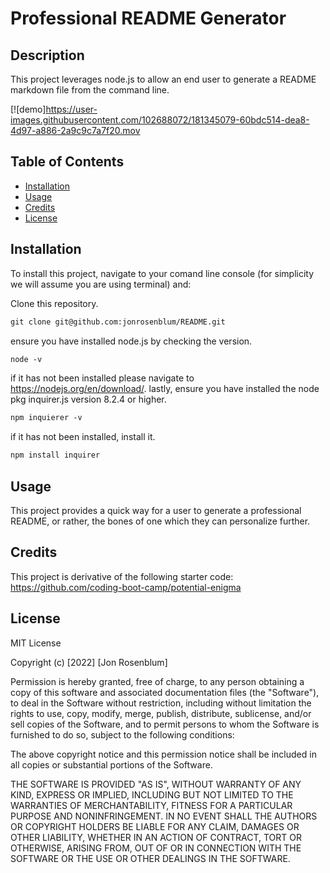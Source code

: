 # Professional README Generator

## Description

This project leverages node.js to allow an end user to generate a README markdown file from the command line.

[![demo]https://user-images.githubusercontent.com/102688072/181345079-60bdc514-dea8-4d97-a886-2a9c9c7a7f20.mov



## Table of Contents

- [Installation](#installation)
- [Usage](#usage)
- [Credits](#credits)
- [License](#license)

## Installation

To install this project, navigate to your comand line console (for simplicity we will assume you are using terminal) and:

Clone this repository.

```md
git clone git@github.com:jonrosenblum/README.git
```

ensure you have installed node.js by checking the version.

```md
node -v
```

if it has not been installed please navigate to https://nodejs.org/en/download/. lastly, ensure you have installed the node pkg inquirer.js version 8.2.4 or higher.

```md
npm inquierer -v
```

if it has not been installed, install it.

```md
npm install inquirer
```

## Usage

This project provides a quick way for a user to generate a professional README, or rather, the bones of one which they can personalize further.

## Credits

This project is derivative of the following starter code: https://github.com/coding-boot-camp/potential-enigma

## License

MIT License

Copyright (c) [2022] [Jon Rosenblum]

Permission is hereby granted, free of charge, to any person obtaining a copy
of this software and associated documentation files (the "Software"), to deal
in the Software without restriction, including without limitation the rights
to use, copy, modify, merge, publish, distribute, sublicense, and/or sell
copies of the Software, and to permit persons to whom the Software is
furnished to do so, subject to the following conditions:

The above copyright notice and this permission notice shall be included in all
copies or substantial portions of the Software.

THE SOFTWARE IS PROVIDED "AS IS", WITHOUT WARRANTY OF ANY KIND, EXPRESS OR
IMPLIED, INCLUDING BUT NOT LIMITED TO THE WARRANTIES OF MERCHANTABILITY,
FITNESS FOR A PARTICULAR PURPOSE AND NONINFRINGEMENT. IN NO EVENT SHALL THE
AUTHORS OR COPYRIGHT HOLDERS BE LIABLE FOR ANY CLAIM, DAMAGES OR OTHER
LIABILITY, WHETHER IN AN ACTION OF CONTRACT, TORT OR OTHERWISE, ARISING FROM,
OUT OF OR IN CONNECTION WITH THE SOFTWARE OR THE USE OR OTHER DEALINGS IN THE
SOFTWARE.
